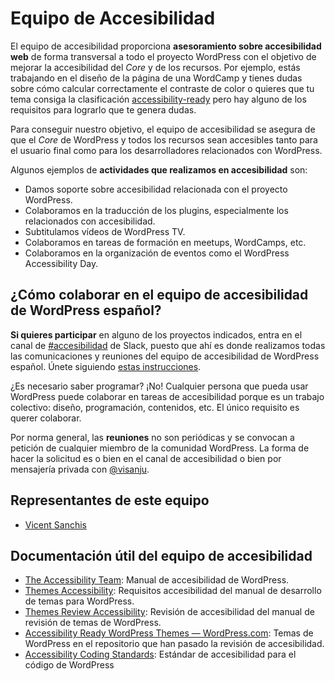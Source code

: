 # Equipo de Accesibilidad
El equipo de accesibilidad proporciona **asesoramiento sobre accesibilidad web** de forma transversal a todo el proyecto WordPress con el objetivo de mejorar la accesibilidad del *Core* y de los recursos. Por ejemplo, estás trabajando en el diseño de la página de una WordCamp y tienes dudas sobre cómo calcular correctamente el contraste de color o quieres que tu tema consiga la clasificación [accessibility-ready](https://es.wordpress.org/themes/tags/accessibility-ready/) pero hay alguno de los requisitos para lograrlo que te genera dudas.

Para conseguir nuestro objetivo, el equipo de accesibilidad se asegura de que el *Core* de WordPress y todos los recursos sean accesibles tanto para el usuario final como para los desarrolladores relacionados con WordPress.

Algunos ejemplos de **actividades que realizamos en accesibilidad** son:
- Damos soporte sobre accesibilidad relacionada con el proyecto WordPress.
- Colaboramos en la traducción de los plugins, especialmente los relacionados con accesibilidad.
- Subtitulamos vídeos de WordPress TV.
- Colaboramos en tareas de formación en meetups, WordCamps, etc.
- Colaboramos en la organización de eventos como el WordPress Accessibility Day.

## ¿Cómo colaborar en el equipo de accesibilidad de WordPress español?
**Si quieres participar** en alguno de los proyectos indicados, entra en el canal de [#accesibilidad](https://wpes.slack.com/archives/C03E5S46P) de Slack, puesto que ahí es donde realizamos todas las comunicaciones y reuniones del equipo de accesibilidad de WordPress español. Únete siguiendo [estas instrucciones](https://es.wordpress.org/team/handbook/equipo/chat/).

¿Es necesario saber programar? ¡No! Cualquier persona que pueda usar WordPress puede colaborar en tareas de accesibilidad porque es un trabajo colectivo: diseño, programación, contenidos, etc. El único requisito es querer colaborar.

Por norma general, las **reuniones** no son periódicas y se convocan a petición de cualquier miembro de la comunidad WordPress. La forma de hacer la solicitud es o bien en el canal de accesibilidad o bien por mensajería privada con [@visanju](https://profiles.wordpress.org/visanju/).

## Representantes de este equipo
- [Vicent Sanchis](https://profiles.wordpress.org/visanju/)

## Documentación útil del equipo de accesibilidad
- [The Accessibility Team](https://make.wordpress.org/accessibility/handbook/about/): Manual de accesibilidad de WordPress.
- [Themes Accessibility](https://developer.wordpress.org/themes/functionality/accessibility/): Requisitos accesibilidad del manual de desarrollo de temas para WordPress.
- [Themes Review Accessibility](https://make.wordpress.org/themes/handbook/review/accessibility/): Revisión de accesibilidad del manual de revisión de temas de WordPress.
- [Accessibility Ready WordPress Themes — WordPress.com](https://wordpress.org/themes/tags/accessibility-ready/): Temas de WordPress en el repositorio que han pasado la revisión de accesibilidad.
- [Accessibility Coding Standards](https://developer.wordpress.org/coding-standards/wordpress-coding-standards/accessibility/): Estándar de accesibilidad para el código de WordPress
